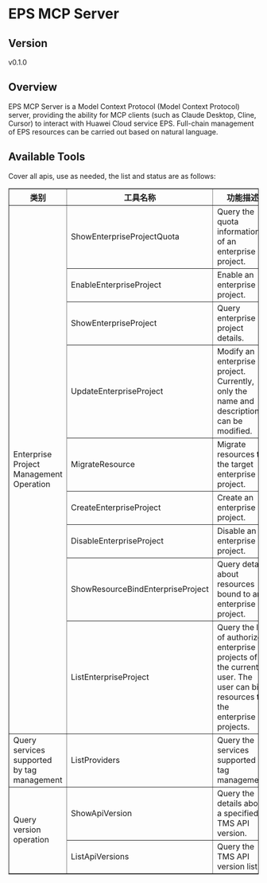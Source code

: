 # EPS MCP Server 


## Version
v0.1.0

## Overview

EPS MCP Server is a Model Context Protocol (Model Context Protocol) server, providing the ability for MCP clients (such as Claude Desktop, Cline, Cursor) to interact with Huawei Cloud service EPS. Full-chain management of EPS resources can be carried out based on natural language.

## Available Tools
Cover all apis, use as needed, the list and status are as follows:

<html>
    <head></head>
    <body>
        <table border="1" cellspacing="0" cellpadding="5">
            <tbody>
                <tr>
                    <th>类别</th>
                    <th>工具名称</th>
                    <th>功能描述</th>
                    <th>状态</th>
                </tr>
                <tr>
                    <td rowspan="9">Enterprise Project Management Operation</td>
                    <td>ShowEnterpriseProjectQuota</td>
                    <td>Query the quota information of an enterprise project.</td>
                    <td>To be tested</td>
                </tr>
                <tr>
                    <td>EnableEnterpriseProject</td>
                    <td>Enable an enterprise project.</td>
                    <td>To be tested</td>
                </tr>
                <tr>
                    <td>ShowEnterpriseProject</td>
                    <td>Query enterprise project details.</td>
                    <td>To be tested</td>
                </tr>
                <tr>
                    <td>UpdateEnterpriseProject</td>
                    <td>Modify an enterprise project. Currently, only the name and description can be modified.</td>
                    <td>To be tested</td>
                </tr>
                <tr>
                    <td>MigrateResource</td>
                    <td>Migrate resources to the target enterprise project.</td>
                    <td>To be tested</td>
                </tr>
                <tr>
                    <td>CreateEnterpriseProject</td>
                    <td>Create an enterprise project.</td>
                    <td>To be tested</td>
                </tr>
                <tr>
                    <td>DisableEnterpriseProject</td>
                    <td>Disable an enterprise project.</td>
                    <td>To be tested</td>
                </tr>
                <tr>
                    <td>ShowResourceBindEnterpriseProject</td>
                    <td>Query details about resources bound to an enterprise project.</td>
                    <td>To be tested</td>
                </tr>
                <tr>
                    <td>ListEnterpriseProject</td>
                    <td>Query the list of authorized enterprise projects of the current user. The user can bind resources to the enterprise projects.</td>
                    <td>To be tested</td>
                </tr>
                <tr>
                    <td rowspan="1">Query services supported by tag management</td>
                    <td>ListProviders</td>
                    <td>Query the services supported by tag management.</td>
                    <td>To be tested</td>
                </tr>
                <tr>
                    <td rowspan="2">Query version operation</td>
                    <td>ShowApiVersion</td>
                    <td>Query the details about a specified TMS API version.</td>
                    <td>To be tested</td>
                </tr>
                <tr>
                    <td>ListApiVersions</td>
                    <td>Query the TMS API version list.</td>
                    <td>To be tested</td>
                </tr>
            </tbody>
        </table>
    </body>
</html>
